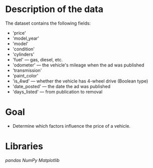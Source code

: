 # Description of the data
The dataset contains the following fields:
- 'price'
- 'model_year'
- 'model'
- 'condition'
- 'cylinders'
- 'fuel' — gas, diesel, etc.
- 'odometer' — the vehicle's mileage when the ad was published
- 'transmission'
- 'paint_color'
- 'is_4wd' — whether the vehicle has 4-wheel drive (Boolean type)
- 'date_posted' — the date the ad was published
- 'days_listed' — from publication to removal
# Goal
- Determine which factors influence the price of a vehicle.

# Libraries
*pandas*
*NumPy*
*Matplotlib*
